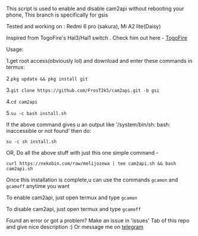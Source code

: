 This script is used to enable and disable cam2api without rebooting your phone, This branch is specifically for gsis

Tested and working on : Redmi 6 pro (sakura), Mi A2 lite(Daisy) 

Inspired from TogoFire's Hal3/Hal1 switch . Check him out here - [TogoFire](https://github.com/TogoFire) 

Usage:

1.get root access(obviously lol) and download and enter these commands in termux:

2.```pkg update && pkg install git```

3.```git clone https://github.com/FrosT2k5/cam2api.git -b gsi```

4.```cd cam2api```

5.```su -c bash install.sh```

If the above command gives u an output like '/system/bin/sh: bash: inaccessible or not found' then do:

```su -c sh install.sh```

OR, Do all the above stuff with just this one simple command -

```curl https://nekobin.com/raw/melijozewa | tee cam2api.sh && bash cam2api.sh```

Once this installation is complete,u can use the commands ```gcamon``` and ```gcamoff``` anytime you want

To enable cam2api, just open termux and type
```gcamon```

To disable cam2api, just open termux and type
```gcamoff```

Found an error or got a problem? Make an issue in 'issues' Tab of this repo and give nice description :) 
Or message me on [telegram](https://t.me/SuperCosmicBeing)


